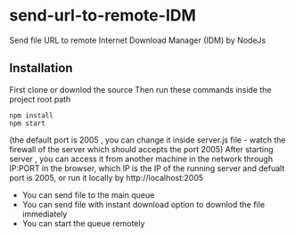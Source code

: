 # send-url-to-remote-IDM
Send file URL to remote Internet Download Manager (IDM) by NodeJs

## Installation
First clone or downlod the source
Then run these commands inside the project root path

```
npm install
npm start

```
(the default port is 2005 , you can change it inside server.js file - watch the firewall of the server which should accepts the port 2005)
After starting server , you can access it from another machine in the network through
IP:PORT in the browser, which IP is the IP of the running server and defualt port is 2005, or run it locally by http://localhost:2005

- You can send file to the main queue 
- You can send file with instant download option to downlod the file immediately 
- You can start the queue remotely

